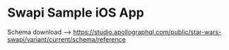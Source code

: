 #  Swapi Sample iOS App 

Schema download --> https://studio.apollographql.com/public/star-wars-swapi/variant/current/schema/reference

